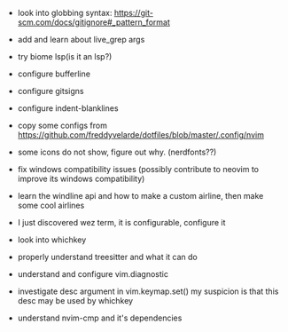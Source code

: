 * look into globbing syntax: https://git-scm.com/docs/gitignore#_pattern_format

* add and learn about live_grep args

* try biome lsp(is it an lsp?)
  
* configure bufferline

* configure gitsigns

* configure indent-blanklines

* copy some configs from https://github.com/freddyvelarde/dotfiles/blob/master/.config/nvim

* some icons do not show, figure out why. (nerdfonts??)

* fix windows compatibility issues (possibly contribute to neovim to improve its windows compatibility)

* learn the windline api and how to make a custom airline, then make some cool airlines

* I just discovered wez term, it is configurable, configure it

* look into whichkey

* properly understand treesitter and what it can do

* understand and configure vim.diagnostic 

* investigate  desc argument in vim.keymap.set() my suspicion is that this desc may be used by whichkey

* understand nvim-cmp and it's dependencies
